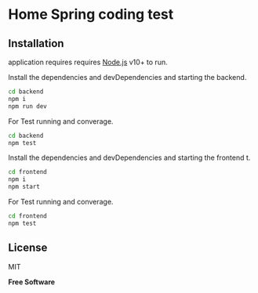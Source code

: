 # Home Spring coding test

## Installation

application requires requires [Node.js](https://nodejs.org/) v10+ to run.

Install the dependencies and devDependencies and starting the backend.

```sh
cd backend
npm i
npm run dev
```

For Test running and converage.

```sh
cd backend
npm test
```

Install the dependencies and devDependencies and starting the frontend t.

```sh
cd frontend
npm i
npm start
```

For Test running and converage.

```sh
cd frontend
npm test
```

## License

MIT

**Free Software**
